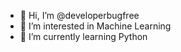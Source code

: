 - 👋 Hi, I’m @developerbugfree
- 👀 I’m interested in Machine Learning
- 🌱 I’m currently learning Python


<!---
developerbugfree/developerbugfree is a ✨ special ✨ repository because its `README.md` (this file) appears on your GitHub profile.
You can click the Preview link to take a look at your changes.
--->
